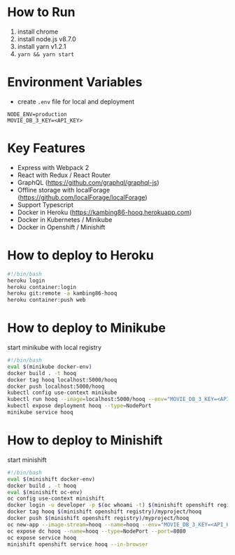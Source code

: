 # How to Run
1. install chrome
2. install node.js v8.7.0
3. install yarn v1.2.1
4. ```yarn && yarn start```

# Environment Variables
- create `.env` file for local and deployment
```
NODE_ENV=production
MOVIE_DB_3_KEY=<API_KEY>
```

# Key Features
- Express with Webpack 2
- React with Redux / React Router
- GraphQL (https://github.com/graphql/graphql-js)
- Offline storage with localForage (https://github.com/localForage/localForage)
- Support Typescript
- Docker in Heroku (https://kambing86-hooq.herokuapp.com)
- Docker in Kubernetes / Minikube
- Docker in Openshift / Minishift

# How to deploy to Heroku
```bash
#!/bin/bash
heroku login
heroku container:login
heroku git:remote -a kambing86-hooq
heroku container:push web
```

# How to deploy to Minikube
start minikube with local registry
```bash
#!/bin/bash
eval $(minikube docker-env)
docker build . -t hooq
docker tag hooq localhost:5000/hooq
docker push localhost:5000/hooq
kubectl config use-context minikube
kubectl run hooq --image=localhost:5000/hooq --env="MOVIE_DB_3_KEY=<API_KEY>" --port=8080
kubectl expose deployment hooq --type=NodePort
minikube service hooq
```

# How to deploy to Minishift
start minishift
```bash
#!/bin/bash
eval $(minishift docker-env)
docker build . -t hooq
eval $(minishift oc-env)
oc config use-context minishift
docker login -u developer -p $(oc whoami -t) $(minishift openshift registry)
docker tag hooq $(minishift openshift registry)/myproject/hooq
docker push $(minishift openshift registry)/myproject/hooq
oc new-app --image-stream=hooq --name=hooq --env="MOVIE_DB_3_KEY=<API_KEY>"
oc expose dc hooq --name=hooq --type=NodePort --port=8080
oc expose service hooq
minishift openshift service hooq --in-browser
```